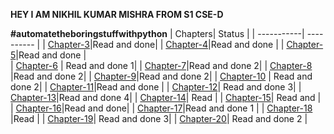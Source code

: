 
**HEY   I  AM NIKHIL KUMAR MISHRA FROM S1 CSE-D**

**#automatetheboringstuffwithpython**
| Chapters| Status |
| -----------| ----------
|
| [Chapter-3](https://github.com/yami6969/automatetheboringstuffwithpython-t/tree/main/chapter3)|Read and done| 
| [Chapter-4](https://github.com/yami6969/automatetheboringstuffwithpython-t/tree/main/chapter4)|Read and done | 
| [Chapter-5](https://github.com/yami6969/automatetheboringstuffwithpython-t/tree/main/chapter5)|Read and done |    
| [Chapter-6](https://github.com/yami6969/automatetheboringstuffwithpython-t/tree/main/chapter6) | Read and done  1| 
| [Chapter-7](https://github.com/yami6969/automatetheboringstuffwithpython-t/tree/main/chapter7)|Read and done 2| 
| [Chapter-8](https://github.com/yami6969/automatetheboringstuffwithpython-t/tree/main/chapter8) |Read and done 2| 
| [Chapter-9](https://github.com/yami6969/automatetheboringstuffwithpython-t/tree/main/chapter9)|Read and done 2|
| [Chapter-10](https://github.com/yami6969/automatetheboringstuffwithpython-t/tree/main/chapter10) | Read and done 2| 
| [Chapter-11](https://github.com/yami6969/automatetheboringstuffwithpython-t/tree/main/chapter11)|Read and done |
| [Chapter-12](https://github.com/yami6969/automatetheboringstuffwithpython-t/tree/main/chapter12)| Read and done 3| 
| [Chapter-13](https://github.com/yami6969/automatetheboringstuffwithpython-t/tree/main/chapter13)|Read and done 4| 
| [Chapter-14]()| Read | 
| [Chapter-15](https://github.com/yami6969/automatetheboringstuffwithpython-t/tree/main/chapter15)| Read and | 
| [Chapter-16](https://github.com/yami6969/automatetheboringstuffwithpython-t/tree/main/chapter16)|Read and done| 
| [Chapter-17](https://github.com/yami6969/automatetheboringstuffwithpython-t/tree/main/chapter17)|Read and done 1  | 
| [Chapter-18]() |Read | 
| [Chapter-19](https://github.com/yami6969/automatetheboringstuffwithpython-t/tree/main/chapter19)| Read and done 3| 
| [Chapter-20](https://github.com/yami6969/automatetheboringstuffwithpython-t/tree/main/chapter20)| Read and done 2 | 
